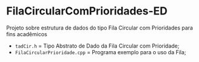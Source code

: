 # FilaCircularComPrioridades-ED
Projeto sobre estrutura de dados do tipo Fila Circular com Prioridades para fins acadêmicos

- `tadCir.h` = Tipo Abstrato de Dado da Fila Circular com Prioridade;
- `FilaCircularPrioridade.cpp` = Programa exemplo para o uso da Fila;
